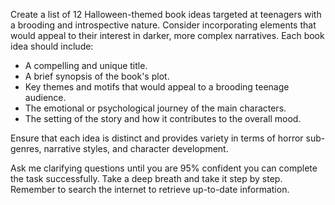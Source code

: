 Create a list of 12 Halloween-themed book ideas targeted at teenagers with a brooding and introspective nature. Consider incorporating elements that would appeal to their interest in darker, more complex narratives. Each book idea should include:

- A compelling and unique title.
- A brief synopsis of the book's plot.
- Key themes and motifs that would appeal to a brooding teenage audience.
- The emotional or psychological journey of the main characters.
- The setting of the story and how it contributes to the overall mood.

Ensure that each idea is distinct and provides variety in terms of horror sub-genres, narrative styles, and character development. 

Ask me clarifying questions until you are 95% confident you can complete the task successfully. Take a deep breath and take it step by step. Remember to search the internet to retrieve up-to-date information.